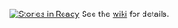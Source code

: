 [![Stories in Ready](https://badge.waffle.io/OpenFlocks/snippy_the_sheep.png?label=ready&title=Ready)](https://waffle.io/OpenFlocks/snippy_the_sheep)
See the [wiki](https://github.com/OpenFlocks/snippy_the_sheep/wiki) for details.
